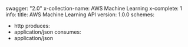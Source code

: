 swagger: "2.0"
x-collection-name: AWS Machine Learning
x-complete: 1
info:
  title: AWS Machine Learning API
  version: 1.0.0
schemes:
- http
produces:
- application/json
consumes:
- application/json